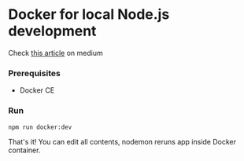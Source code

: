 # Docker for local Node.js development

Check [this article]() on medium 

### Prerequisites
- Docker CE

### Run
`npm run docker:dev`

That's it! You can edit all contents, nodemon reruns app inside Docker container.
